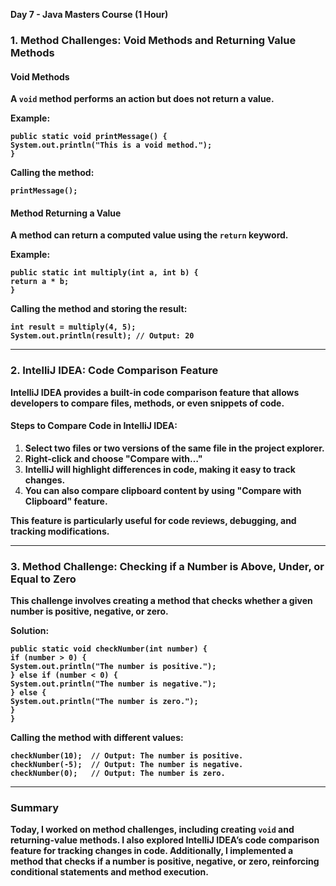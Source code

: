 

**Day 7 \- Java Masters Course (1 Hour)**

### **1\. Method Challenges: Void Methods and Returning Value Methods**

#### **Void Methods**

**A `void` method performs an action but does not return a value.**

**Example:**

**`public static void printMessage() {`**  
    **`System.out.println("This is a void method.");`**  
**`}`**

**Calling the method:**

**`printMessage();`**

#### **Method Returning a Value**

**A method can return a computed value using the `return` keyword.**

**Example:**

**`public static int multiply(int a, int b) {`**  
    **`return a * b;`**  
**`}`**

**Calling the method and storing the result:**

**`int result = multiply(4, 5);`**  
**`System.out.println(result); // Output: 20`**

---

### **2\. IntelliJ IDEA: Code Comparison Feature**

**IntelliJ IDEA provides a built-in code comparison feature that allows developers to compare files, methods, or even snippets of code.**

#### **Steps to Compare Code in IntelliJ IDEA:**

1. **Select two files or two versions of the same file in the project explorer.**  
2. **Right-click and choose "Compare with…"**  
3. **IntelliJ will highlight differences in code, making it easy to track changes.**  
4. **You can also compare clipboard content by using "Compare with Clipboard" feature.**

**This feature is particularly useful for code reviews, debugging, and tracking modifications.**

---

### **3\. Method Challenge: Checking if a Number is Above, Under, or Equal to Zero**

**This challenge involves creating a method that checks whether a given number is positive, negative, or zero.**

**Solution:**

**`public static void checkNumber(int number) {`**  
    **`if (number > 0) {`**  
        **`System.out.println("The number is positive.");`**  
    **`} else if (number < 0) {`**  
        **`System.out.println("The number is negative.");`**  
    **`} else {`**  
        **`System.out.println("The number is zero.");`**  
    **`}`**  
**`}`**

**Calling the method with different values:**

**`checkNumber(10);  // Output: The number is positive.`**  
**`checkNumber(-5);  // Output: The number is negative.`**  
**`checkNumber(0);   // Output: The number is zero.`**

---

### 

### **Summary**

**Today, I worked on method challenges, including creating `void` and returning-value methods. I also explored IntelliJ IDEA’s code comparison feature for tracking changes in code. Additionally, I implemented a method that checks if a number is positive, negative, or zero, reinforcing conditional statements and method execution.**

